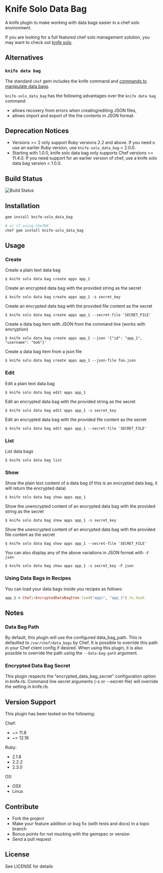 # Knife Solo Data Bag

A knife plugin to make working with data bags easier in a chef solo environment.

If you are looking for a full featured chef solo management solution, you may
want to check out [knife solo](https://github.com/matschaffer/knife-solo).

## Alternatives

### `knife data bag`

The standard `chef` gem includes the knife command and
[commands to manipulate data bags][knife-data-bag-docs].

`knife-solo_data_bag` has the following advantages over the `knife data bag`
command:

* allows recovery from errors when creating/editing JSON files,
* allows import and export of the the contents in JSON format.

[knife-data-bag-docs]: https://docs.chef.io/knife_data_bag.html "Knife data bag docs"

## Deprecation Notices

* Versions >= 2 only support Ruby versions 2.2 and above.
  If you need o use an earlier Ruby version, use `knife-solo_data_bag` < 2.0.0.
* Starting with 1.0.0, knife solo data bag only supports Chef versions >= 11.4.0.
  If you need support for an earlier version of chef, use a knife solo data bag version < 1.0.0.

## Build Status

![Build Status](https://secure.travis-ci.org/thbishop/knife-solo_data_bag.png)

## Installation
```sh
gem install knife-solo_data_bag

# or if using ChefDK
chef gem install knife-solo_data_bag
```
## Usage

### Create

Create a plain text data bag

    $ knife solo data bag create apps app_1

Create an encrypted data bag with the provided string as the secret

    $ knife solo data bag create apps app_1 -s secret_key

Create an encrypted data bag with the provided file content as the secret

    $ knife solo data bag create apps app_1 --secret-file 'SECRET_FILE'

Create a data bag item with JSON from the command line (works with encryption)

    $ knife solo data bag create apps app_1 --json '{"id": "app_1", "username": "bob"}'

Create a data bag item from a json file

    $ knife solo data bag create apps app_1 --json-file foo.json

### Edit

Edit a plain text data bag

    $ knife solo data bag edit apps app_1

Edit an encrypted data bag with the provided string as the secret

    $ knife solo data bag edit apps app_1 -s secret_key

Edit an encrypted data bag with the provided file content as the secret

    $ knife solo data bag edit apps app_1 --secret-file 'SECRET_FILE'

### List

List data bags

    $ knife solo data bag list

### Show

Show the plain text content of a data bag (if this is an encrypted data bag, it will return the encrypted data)

    $ knife solo data bag show apps app_1

Show the unencrypted content of an encrypted data bag with the provided string as the secret

    $ knife solo data bag show apps app_1 -s secret_key

Show the unencrypted content of an encrypted data bag with the provided file content as the secret

    $ knife solo data bag show apps app_1 --secret-file 'SECRET_FILE'

You can also display any of the above variations in JSON format with `-F json`

    $ knife solo data bag show apps app_1 -s secret_key -F json

### Using Data Bags in Recipes

You can load your data bags inside you recipes as follows:

```ruby
app_1 = Chef::EncryptedDataBagItem.load("apps", "app_1").to_hash
```

## Notes

### Data Bag Path

By default, this plugin will use the configured data_bag_path. This is
defaulted to `/var/chef/data_bags` by Chef. It is possible to override this
path in your Chef client config if desired. When using this plugin, it is also
possible to override the path using the `--data-bag-path` argument.

### Encrypted Data Bag Secret

This plugin respects the "encrypted_data_bag_secret" configuration option in
knife.rb. Command line secret arguments (-s or --secret-file) will override the
setting in knife.rb.

## Version Support

This plugin has been tested on the following:

Chef:
* ~> 11.8
* ~> 12.16

Ruby:
* 2.1.8
* 2.2.2
* 2.3.0

OS:
* OSX
* Linux

## Contribute

* Fork the project
* Make your feature addition or bug fix (with tests and docs) in a topic branch
* Bonus points for not mucking with the gemspec or version
* Send a pull request

## License

See LICENSE for details
